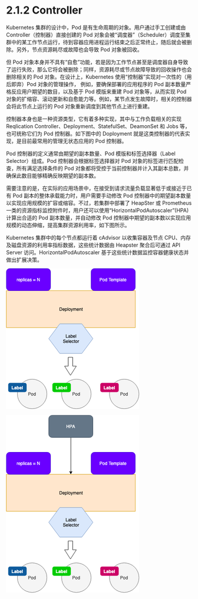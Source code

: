[1]: /images/chapter_2/Replication-Controller.png
[2]: /images/chapter_2/Horizontal-Pod-Autoscaler.png

# 2.1.2 Controller

Kubernetes 集群的设计中，Pod 是有生命周期的对象。用户通过手工创建或由 Controller（控制器）直接创建的 Pod 对象会被“调度器”（Scheduler）调度至集群中的某工作节点运行，待到容器应用进程运行结束之后正常终止，随后就会被删除。另外，节点资源耗尽或故障也会导致 Pod 对象被回收。

但 Pod 对象本身并不具有“自愈”功能，若是因为工作节点甚至是调度器自身导致了运行失败，那么它将会被删除；同样，资源耗尽或节点故障导致的回收操作也会删除相关的 Pod 对象。在设计上，Kubernetes 使用“控制器”实现对一次性的（用后即弃）Pod 对象的管理操作， 例如，要确保部署的应用程序的 Pod 副本数量严格反应用户期望的数目，以及基于 Pod 模版来重建 Pod 对象等，从而实现 Pod 对象的扩缩容、滚动更新和自愈能力等。例如，某节点发生故障时，相关的控制器会将此节点上运行的 Pod 对象重新调度到其他节点上进行重建。

控制器本身也是一种资源类型，它有着多种实现，其中与工作负载相关的实现 Reqlication Controller、Deployment、StatefulSet、DeamonSet 和 Jobs 等，也可统称它们为 Pod 控制器。如下图中的 Doployment 就是这类控制器的代表实现，是目前最常用的管理无状态应用的 Pod 控制器。

Pod 控制器的定义通常由期望的副本数量、Pod 模版和标签选择器（Label Selector）组成。Pod 控制器会根据标签选择器对 Pod 对象的标签进行匹配检查，所有满足选择条件的 Pod 对象都将受控于当前控制器并计入其副本总数，并确保此数目能够精确反映期望的副本数。

需要注意的是，在实际的应用场景中，在接受到请求流量负载显著低于或接近于已有 Pod 副本的整体承载能力时，用户需要手动修改 Pod 控制器中的期望副本数量以实现应用规模的扩容或缩容。不过，若集群中部署了 HeapSter 或 Prometheus 一类的资源指标监控附件时，用户还可以使用“HorizontalPodAutoscaler”(HPA) 计算出合适的 Pod 副本数量，并自动修改 Pod 控制器中期望的副本数以实现应用规模的动态伸缩，提高集群资源利用率，如下图所示。

Kubernetes 集群中的每个节点都运行着 cAdvisor 以收集容器及节点 CPU、内存及磁盘资源的利用率指标数据，这些统计数据由 Heapster 聚合后可通过 API Server 访问。HorizontalPodAutoscaler 基于这些统计数据监控容器健康状态并做出扩展决策。

![Replication Controller][1]

![Horizontal Pod Autoscaler][2]